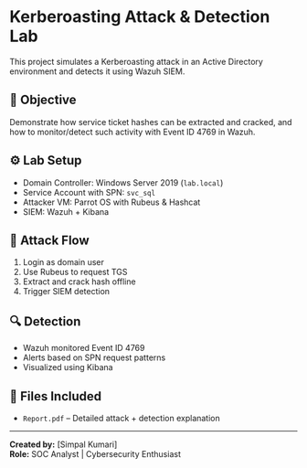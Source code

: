 # Kerberoasting Attack & Detection Lab

This project simulates a Kerberoasting attack in an Active Directory environment and detects it using Wazuh SIEM.

## 🧠 Objective
Demonstrate how service ticket hashes can be extracted and cracked, and how to monitor/detect such activity with Event ID 4769 in Wazuh.

## ⚙️ Lab Setup
- Domain Controller: Windows Server 2019 (`lab.local`)
- Service Account with SPN: `svc_sql`
- Attacker VM: Parrot OS with Rubeus & Hashcat
- SIEM: Wazuh + Kibana

## 🧨 Attack Flow
1. Login as domain user
2. Use Rubeus to request TGS
3. Extract and crack hash offline
4. Trigger SIEM detection

## 🔍 Detection
- Wazuh monitored Event ID 4769
- Alerts based on SPN request patterns
- Visualized using Kibana

## 📎 Files Included
- `Report.pdf` – Detailed attack + detection explanation


---

**Created by:** [Simpal Kumari]  
**Role:** SOC Analyst | Cybersecurity Enthusiast
